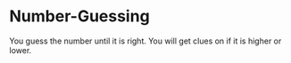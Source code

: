 # Number-Guessing
You guess the number until it is right. You will get clues on if it is higher or lower.
